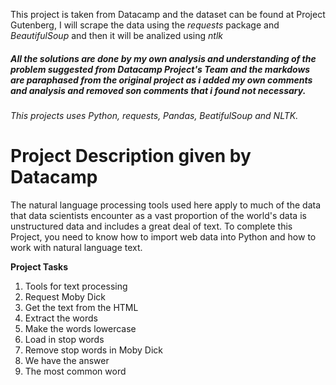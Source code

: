 This project is taken from Datacamp and the dataset can be found at Project Gutenberg, I will scrape the data using the *requests* package and *BeautifulSoup* and then it will be analized using *ntlk*

##### *All the solutions are done by my own analysis and understanding of the problem suggested from Datacamp Project's Team and the markdows are paraphased from the original project as i added my own comments and analysis and removed son comments that i found not necessary.*

*This projects uses Python, requests, Pandas, BeatifulSoup and NLTK.*

# **Project Description given by Datacamp**
The natural language processing tools used here apply to much of the data that data scientists encounter as a vast proportion of the world's data is unstructured data and includes a great deal of text. To complete this Project, you need to know how to import web data into Python and how to work with natural language text.

**Project Tasks**

1. Tools for text processing
2. Request Moby Dick
3. Get the text from the HTML
4. Extract the words
5. Make the words lowercase
6. Load in stop words
7. Remove stop words in Moby Dick
8. We have the answer
9. The most common word